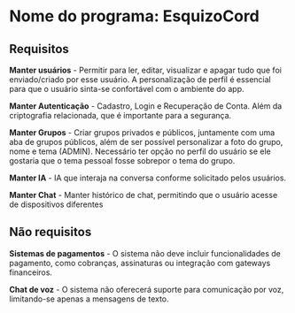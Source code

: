 # Nome do programa: EsquizoCord

## Requisitos

**Manter usuários** - Permitir para ler, editar, visualizar e apagar tudo que foi enviado/criado por esse usuário. A personalização de perfil é essencial para que o usuário sinta-se confortável com o ambiente do app.

**Manter Autenticação** - Cadastro, Login e Recuperação de Conta. Além da criptografia relacionada, que é importante para a segurança.

**Manter Grupos** - Criar grupos privados e públicos, juntamente com uma aba de grupos públicos, além de ser possível personalizar a foto do grupo, nome e tema (ADMIN). Necessário ter opção no perfil do usuário se ele gostaria que o tema pessoal fosse sobrepor o tema do grupo.

**Manter IA** - IA que interaja na conversa conforme solicitado pelos usuários.

**Manter Chat** - Manter histórico de chat, permitindo que o usuário acesse de dispositivos diferentes

## Não requisitos

**Sistemas de pagamentos** - O sistema não deve incluir funcionalidades de pagamento, como cobranças, assinaturas ou integração com gateways financeiros.

**Chat de voz** - O sistema não oferecerá suporte para comunicação por voz, limitando-se apenas a mensagens de texto.
